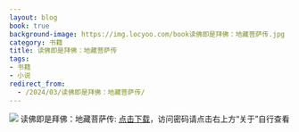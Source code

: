 ```yaml
---
layout: blog
book: true
background-image: https://img.locyoo.com/book读佛即是拜佛：地藏菩萨传.jpg
category: 书籍
title: 读佛即是拜佛：地藏菩萨传
tags:
- 书籍
- 小说
redirect_from:
  - /2024/03/读佛即是拜佛：地藏菩萨传/
---
```

![](https://img.locyoo.com/book读佛即是拜佛：地藏菩萨传.jpg)
读佛即是拜佛：地藏菩萨传: <a name = "ref1" href="https://url18.ctfile.com/f/50983618-1052945266-734ef7?p=3619">点击下载</a>，访问密码请点击右上方“关于”自行查看